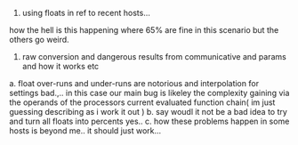 1. using floats in ref to recent hosts...

how the hell is this happening where 65% are fine in this scenario but the others go weird. 

1. raw conversion and dangerous results from communicative and params and how it works etc

a. float over-runs and under-runs are notorious and interpolation for settings bad.,.. in this case our main bug is likeley the complexity gaining via the operands of the processors current evaluated function chain( im just guessing describing as i work it out )
b. say woudl it not be a bad idea to try and turn all floats into percents yes.. 
c. how these problems happen in some hosts is beyond me.. it should just work... 
